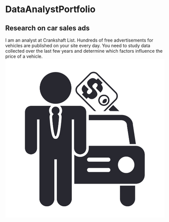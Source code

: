 # DataAnalystPortfolio

## Research on car sales ads
I am an analyst at Crankshaft List. Hundreds of free advertisements for vehicles are published on your site every day. You need to study data collected over the last few years and determine which factors influence the price of a vehicle.
![img](./carssale.png)
